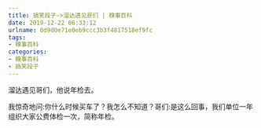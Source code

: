 ```yaml
---
title: 搞笑段子->溜达遇见哥们 | 糗事百科
date: 2019-12-22 06:33:12
urlname: 0d9d0e71e0eb9ccc3b3f4817518ef9fc
tags: 
- 糗事百科
categories:
- 糗事百科
- 搞笑段子
---
```

溜达遇见哥们，他说年检去。

我惊奇地问:你什么时候买车了？我怎么不知道？哥们:是这么回事，我们单位一年组织大家公费体检一次，简称年检。


